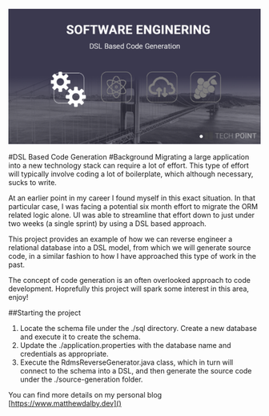 
![Alt text](images/dsl-based-code-generation.png)

#DSL Based Code Generation
#Background
Migrating a large application into a new technology stack can require a lot of effort. This type of effort will typically involve coding a lot of boilerplate, which although necessary, sucks to write. 

At an earlier point in my career I found myself in this exact situation. In that particular case, I was facing a potential six month effort to migrate the ORM related logic alone. UI was able to streamline that effort down to just under two weeks (a single sprint) by using a DSL based approach.

This project provides an example of how we can reverse engineer a relational database into a DSL model, from which we will generate source code, in a similar fashion to how I have approached this type of work in the past.

The concept of code generation is an often overlooked approach to code development. Hoprefully this project will spark some interest in this area, enjoy!

##Starting the project

1. Locate the schema file under the ./sql directory. Create a new database and execute it to create the schema.
2. Update the ./application.properties with the database name and credentials as appropriate.
3. Execute the RdmsReverseGenerator.java class, which in turn will connect to the schema into a DSL, and then generate the source code under the ./source-generation folder.

You can find more details on my personal blog [https://www.matthewdalby.dev]()